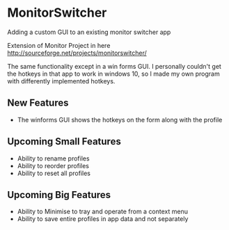 # MonitorSwitcher
Adding a custom GUI to an existing monitor switcher app

Extension of Monitor Project in here
http://sourceforge.net/projects/monitorswitcher/

The same functionality except in a win forms GUI. I personally couldn't get the hotkeys in that app to work in windows 10, so I made my own program with differently implemented hotkeys.


## New Features
* The winforms GUI shows the hotkeys on the form along with the profile

## Upcoming Small Features
* Ability to rename profiles
* Ability to reorder profiles
* Ability to reset all profiles

## Upcoming Big Features
* Ability to Minimise to tray and operate from a context menu
* Ability to save entire profiles in app data and not separately
